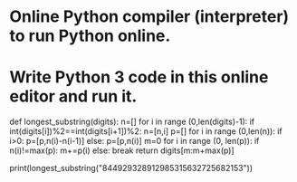 # Online Python compiler (interpreter) to run Python online.
# Write Python 3 code in this online editor and run it.
def longest_substring(digits):
  n=[]
  for i in range (0,len(digits)-1):
    if int(digits[i])%2==int(digits[i+1])%2:
      n=[n,i]
  p=[]
  for i in range (0,len(n)):
      if i>0:
        p=[p,n(i)-n(i-1)]
      else:
          p=[p,n(i)]
  m=0
  for i in range (0, len(p)):
    if n(i)!=max(p):
      m+=p(i)
    else:
      break
  return digits[m:m+max(p)]
  
print(longest_substring("844929328912985315632725682153"))
